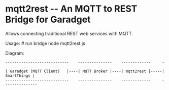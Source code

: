 # mqtt2rest -- An MQTT to REST Bridge for Garadget

Allows connecting traditional REST web services with MQTT.

Usage:
    # run bridge
    node mqtt2rest.js

Diagram:

    ----------------------------    ---------------    -------------     ---------------
    | Garadget (MQTT Client)   |----| MQTT Broker |----| mqtt2rest |-----| SmartThings |
    ----------------------------    ---------------    -------------     ---------------

